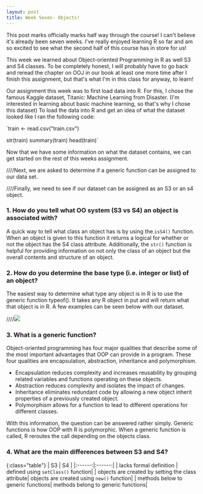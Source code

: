 ```yaml
---
layout: post
title: Week Seven- Objects!
---
```


This post marks officially marks half way through the course! I can't believe it's already been seven weeks. I've really enjoyed learning R so far and am so excited to see what the second half of this course has in store for us!

This week we learned about Object-oriented Programming in R as well S3 and S4 classes. To be completely honest, I will probably have to go back and reread the chapter on OOJ in our book at least one more time after I finish this assignment, but that's what I'm in this class for anyway, to learn!

Our assignment this week was to first load data into R. For this, I chose the famous Kaggle dataset, Titanic: Machine Learning from Disaster. (I'm interested in learning about basic machine learning, so that's why I chose this dataset) To load the data into R and get an idea of what the dataset looked like I ran the following code:

`train <- read.csv("train.csv")

str(train)
summary(train)
head(train)`

Now that we have some information on what the dataset contains, we can get started on the rest of this weeks assignment.

////Next, we are asked to determine if a generic function can be assigned to our data set.

////Finally, we need to see if our dataset can be assigned as an S3 or an s4 object.

### 1. How do you tell what OO system (S3 vs S4) an object is associated with?

A quick way to tell what class an object has is by using the `isS4()` function. When an object is given to this function it returns a logical for whether or not the object has the S4 class attribute. Additionally, the `str()` function is helpful for providing information on not only the class of an object but the overall contents and structure of an object.

### 2. How do you determine the base type (i.e. integer or list) of an object?

The easiest way to determine what type any object is in R is to use the generic function typeof(). It takes any R object in put and will return what that object is in R. A few examples can be seen below with our dataset.

////![](www)

### 3. What is a generic function?

Object-oriented programming has four major qualities that describe some of the most important advantages that OOP can provide in a program. These four qualities are encapsulation, abstraction, inheritance and polymorphism.

+ Encapsulation reduces complexity and increases reusability by grouping related variables and functions operating on these objects.
+ Abstraction reduces complexity and isolates the impact of changes.
+ Inheritance eliminates redundant code by allowing a new object inherit properties of a previously created object.
+ Polymorphism allows for a function to lead to different operations for different classes.

With this information, the question can be answered rather simply. Generic functions is how OOP with R is polymorphic. When a generic function is called, R reroutes the call depending on the objects class.

### 4. What are the main differences between S3 and S4?

{:class="table"}
| S3     | S4     |
|:------:|:------:|
| lacks formal definition | defined using `setClass()` function|
| objects are created by setting the class attribute| objects are created using `new()` function|
| methods below to generic functions| methods belong to generic functions|
